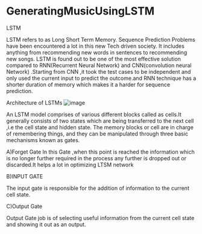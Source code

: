 # GeneratingMusicUsingLSTM
LSTM

LSTM refers to as Long Short Term Memory. Sequence Prediction Problems have been encountered a lot in this new Tech driven society. It includes anything from recommending new words in sentences to recommending new songs. LSTM is found out to be one of the most effective solution compared to RNN(Recurrent Neural Network) and CNN(convolution neural Network) .Starting from CNN ,it took the test cases to be independent and only used the current input to predict the outcome.and RNN technique has a shorter duration of memory which makes it a harder for sequence 
prediction.

Architecture of LSTMs
![image](https://user-images.githubusercontent.com/55499361/163659240-23ad94db-8ba5-4e38-b8a4-500c44c7229f.png)

An LSTM model comprises of various different blocks called as cells.It generally consists of two states which are being transferred to the next cell ,i.e the cell state and hidden state. The memory blocks or cell are in charge of remembering things, and they can be manipulated through three basic mechanisms known as gates.

A)Forget Gate
In this Gate ,when this point is reached the information which is no longer further required in the process any further is dropped out or discarded.It helps a lot in optimizing LTSM network

B)INPUT GATE

The input gate is responsible for the addition of information to the current cell state.

C)Output Gate

Output Gate job is of selecting useful information from the current cell state and showing it out as an output.

